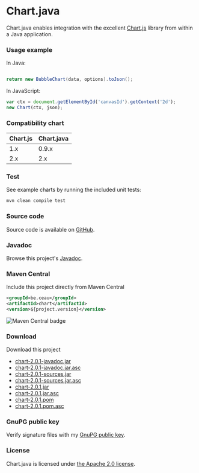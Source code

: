 # Chart.java

Chart.java enables integration with the excellent [Chart.js](http://www.chartjs.org/) library from within a Java application.

### Usage example

In Java:

```Java

return new BubbleChart(data, options).toJson();
```

In JavaScript:

```JavaScript
var ctx = document.getElementById('canvasId').getContext('2d');
new Chart(ctx, json);
```

### Compatibility chart

Chart.js | Chart.java
------------ | -------------
1.x | 0.9.x
2.x | 2.x

### Test
See example charts by running the included unit tests:
```XML
mvn clean compile test
```

###	Source code
Source code is available on [GitHub](https://github.com/mdewilde/chart).

### Javadoc
Browse this project's [Javadoc](https://www.ceau.be/chart/apidocs/index.html).

### Maven Central
Include this project directly from Maven Central
```XML
<groupId>be.ceau</groupId>
<artifactId>chart</artifactId>
<version>${project.version}</version>
```
![Maven Central badge](https://maven-badges.herokuapp.com/maven-central/be.ceau/chart/badge.svg)

### Download
Download this project
* [chart-2.0.1-javadoc.jar](https://www.ceau.be/chart/chart-2.0.1-javadoc.jar)
* [chart-2.0.1-javadoc.jar.asc](https://www.ceau.be/chart/chart-2.0.1-javadoc.jar.asc)
* [chart-2.0.1-sources.jar](https://www.ceau.be/chart/chart-2.0.1-sources.jar)
* [chart-2.0.1-sources.jar.asc](https://www.ceau.be/chart/chart-2.0.1-sources.jar.asc)
* [chart-2.0.1.jar](https://www.ceau.be/chart/chart-2.0.1.jar)
* [chart-2.0.1.jar.asc](https://www.ceau.be/chart/chart-2.0.1.jar.asc)
* [chart-2.0.1.pom](https://www.ceau.be/chart/chart-2.0.1.pom)
* [chart-2.0.1.pom.asc](https://www.ceau.be/chart/chart-2.0.1.pom.asc)

### GnuPG public key
Verify signature files with my [GnuPG public key](https://www.ceau.be/pubkey.gpg).

### License
Chart.java is licensed under [the Apache 2.0 license](http://www.apache.org/licenses/LICENSE-2.0.txt).